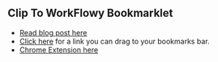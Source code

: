 ## Clip To WorkFlowy Bookmarklet
- [Read blog post here](https://rawbytz.wordpress.com/2015/11/21/clip-to-workflowy/)
- [Click here](https://rawbytz.blogspot.com/p/clip-to-workflowy-bookmarklet.html) for a link you can drag to your bookmarks bar.
- [Chrome Extension here](https://chrome.google.com/webstore/detail/clip-to-workflowy/cfifjihfoegnccifkcdomdookdckhaah)
